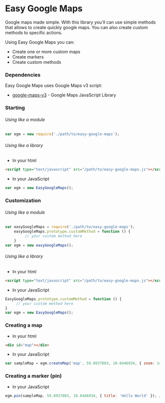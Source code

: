 # Easy Google Maps

Google maps made simple.
With this library you'll can use simple methods that allows to create quickly google maps. You can also create custom methods to specific actions.

Using Easy Google Maps you can:
  - Create one or more custom maps
  - Create markers
  - Create custom methods

### Dependencies

Easy Google Maps uses Google Maps v3 script:

* [google-maps-v3] - Google Maps JavaScript Library

### Starting

###### Using like a module

```js
var egm = new require('./path/to/easy-google-maps');
```
###### Using like a library
* In your html
```html
<script type="text/javascript" src="/path/to/easy-google-maps.js"></script>
```
* In your JavaScript
```js
var egm = new EasyGoogleMaps();
```

### Customization
###### Using like a module

```js
var easyGoogleMaps = require('./path/to/easy-google-maps');
    easyGoogleMaps.prototype.customMethod = function () {
         // your custom method here
    }
var egm = new easyGoogleMaps();
```

###### Using like a library
* In your html
```html
<script type="text/javascript" src="/path/to/easy-google-maps.js"></script>
```
* In your JavaScript
```js
EasyGoogleMaps.prototype.customMethod = function () {
     // your custom method here
}
var egm = new EasyGoogleMaps();
```

### Creating a map
* In your html
```html
<div id="map"></div>    
```
* In your JavaScript
```js
var sampleMap = egm.createMap('map', 59.8937803, 10.6446934, { zoom: 14 }); // id, latitude, longitude, options (optional)
```

### Creating a marker (pin)
* In your JavaScript
```js
egm.pin(sampleMap, 59.8937803, 10.6446934, { title: 'Hello World' }); // map, latitude, longitude, options (optional)
```


   [google-maps-v3]: <https://developers.google.com/maps/documentation/javascript/libraries>